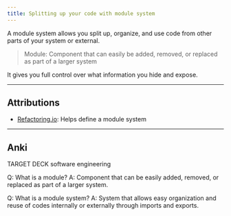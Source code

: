 ```yaml
---
title: Splitting up your code with module system
---
```

A module system allows you split up, organize, and use code from other parts of your system or external.

> Module: Component that can easily be added, removed, or replaced as part of a larger system

It gives you full control over what information you hide and expose. 

---
## Attributions
- [Refactoring.io](https://reflectoring.io/nodejs-modules-imports/): Helps define a module system

----
## Anki

TARGET DECK
software engineering

Q: What is a module?
A: Component that can be easily added, removed, or replaced as part of a larger system.
<!--ID: 1701284776314-->


Q: What is a module system?
A: System that allows easy organization and reuse of codes internally or externally through imports and exports.
<!--ID: 1701284776319-->
